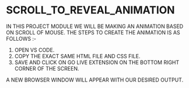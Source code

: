 # SCROLL_TO_REVEAL_ANIMATION

IN THIS PROJECT MODULE WE WILL BE MAKING AN ANIMATION BASED ON SCROLL OF MOUSE. THE STEPS TO CREATE THE ANIMATION IS AS FOLLOWS :-
1) OPEN VS CODE.
2) COPY THE EXACT SAME HTML FILE AND CSS FILE.
3) SAVE AND CLICK ON GO LIVE EXTENSION ON THE BOTTOM RIGHT CORNER OF THE SCREEN.

A NEW BROWSER WINDOW WILL APPEAR WITH OUR DESIRED OUTPUT.
